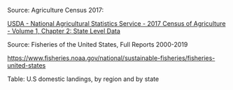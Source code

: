 Source: Agriculture Census 2017:

[USDA - National Agricultural Statistics Service - 2017 Census of Agriculture - Volume 1, Chapter 2: State Level Data](https://www.nass.usda.gov/Publications/AgCensus/2017/Full_Report/Volume_1,_Chapter_2_US_State_Level/)

Source: Fisheries of the United States,  Full Reports 2000-2019

https://www.fisheries.noaa.gov/national/sustainable-fisheries/fisheries-united-states

Table: U.S domestic landings, by region and by state